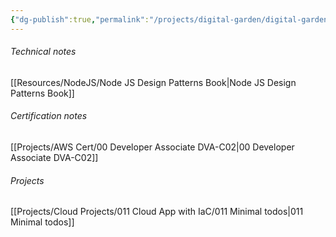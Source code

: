 ```yaml
---
{"dg-publish":true,"permalink":"/projects/digital-garden/digital-garden/","tags":["gardenEntry"]}
---
```



###### Technical notes
[[Resources/NodeJS/Node JS Design Patterns Book\|Node JS Design Patterns Book]]
###### Certification notes
[[Projects/AWS Cert/00 Developer Associate DVA-C02\|00 Developer Associate DVA-C02]]
###### Projects
[[Projects/Cloud Projects/011 Cloud App with IaC/011 Minimal todos\|011 Minimal todos]]







